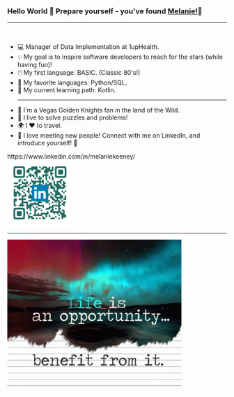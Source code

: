 ### Hello World 👋  Prepare yourself - you've found [Melanie!](https://melaniebeth.github.io/MyPortfolio/)🌷
<hr/>
<br/>

- 💻 Manager of Data Implementation at 1upHealth.
- 💡 My goal is to inspire software developers to reach for the stars (while having fun)!
- 🖱️ My first language: BASIC. (Classic 80's!)
- 🥇 My favorite languages: Python/SQL.
- 📱 My current learning path: Kotlin.
<br/><hr/>
- 🏒 I'm a Vegas Golden Knights fan in the land of the Wild.
- 🧩 I live to solve puzzles and problems!
- 🌍 I ♥️ to travel.
- 🤝 I love meeting new people!   Connect with me on LinkedIn, and introduce yourself! 🎤 

<p>
https://www.linkedin.com/in/melaniekeeney/
<br/>
<img src="https://github.com/melaniebeth/melaniebeth/blob/main/LinkedInQR_Standard.png"  width="150px" />
<hr/>
<img src="https://github.com/melaniebeth/melaniebeth/blob/main/Inspiring-Gif.gif"  width="400px" /> 
</p>
